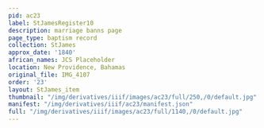 ```yaml
---
pid: ac23
label: StJamesRegister10
description: marriage banns page
page_type: baptism record
collection: StJames
approx_date: '1840'
african_names: JCS Placeholder
location: New Providence, Bahamas
original_file: IMG_4107
order: '23'
layout: StJames_item
thumbnail: "/img/derivatives/iiif/images/ac23/full/250,/0/default.jpg"
manifest: "/img/derivatives/iiif/ac23/manifest.json"
full: "/img/derivatives/iiif/images/ac23/full/1140,/0/default.jpg"
---
```

